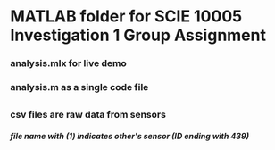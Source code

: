 # MATLAB folder for SCIE 10005 Investigation 1 Group Assignment

### analysis.mlx for live demo
### analysis.m as a single code file
##
### csv files are raw data from sensors
##### file name with (1) indicates other's sensor (ID ending with 439)
